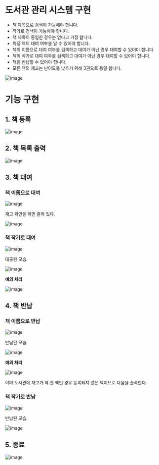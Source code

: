 # **도서관 관리 시스템 구현**

- 책 제목으로 검색이 가능해야 합니다.
- 작가로 검색이 가능해야 합니다.
- 책 제목이 동일한 경우는 없다고 가정 합니다.
- 특정 책의 대여 여부를 알 수 있어야 합니다.
- 책의 이름으로 대여 여부를 검색하고 대여가 아닌 경우 대여할 수 있어야 합니다.
- 책의 작가로 대여 여부를 검색하고 대여가 아닌 경우 대여할 수 있어야 합니다.
- 책을 반납할 수 있어야 합니다.
- 모든 책의 재고는 난이도를 낮추기 위해 3권으로 통일 합니다.

![image](https://github.com/user-attachments/assets/32e80c37-4bad-4046-b32c-1ea2ead85010)


# 기능 구현

## 1. 책 등록

![image](https://github.com/user-attachments/assets/9384e159-4c89-45a7-b14d-fd413bf34016)

## 2. 책 목록 출력

![image](https://github.com/user-attachments/assets/ff89a43f-4ff6-47c7-b090-22a65a6abca0)

## 3. 책 대여

### 책 이름으로 대여

![image](https://github.com/user-attachments/assets/f67a2095-ca1d-4e20-930c-ec54cf723e35)

재고 확인을 하면 줄어 있다.

![image](https://github.com/user-attachments/assets/3c94d647-e43c-4318-9239-457fa278a264)

### 책 작가로 대여

![image](https://github.com/user-attachments/assets/1a76f9e5-2e5c-4fd4-aa40-106c6d381950)

대출된 모습.

![image](https://github.com/user-attachments/assets/d416f44c-056c-45a7-b1ef-ca1245722da9)

**예외 처리**

![image](https://github.com/user-attachments/assets/613db02d-365d-4e5e-8abb-3020843dfe68)

## 4. 책 반납

### 책 이름으로 반납

![image](https://github.com/user-attachments/assets/137f0b85-aae2-49c9-8b64-be7bc6359c6e)

반납된 모습.

![image](https://github.com/user-attachments/assets/e3c2a954-9e97-4249-9ec8-09b390d13b21)

**예외 처리**

![image](https://github.com/user-attachments/assets/eb1c0da9-47ee-4989-b14f-121d454cdd78)

이미 도서관에 재고가 꽉 찬 책인 경우 등록되지 않은 책이므로 다음을 출력한다. 

### 책 작가로 반납

![image](https://github.com/user-attachments/assets/8018fdf0-b371-4622-97d9-032e076fec71)

반납된 모습.

![image](https://github.com/user-attachments/assets/a82e5e22-4030-4e1e-bfa3-161f64d54c95)

## 5. 종료

![image](https://github.com/user-attachments/assets/0e5ab0b9-709e-4803-954f-e8c3d84b93f9)
